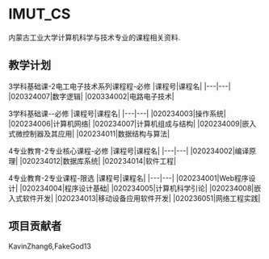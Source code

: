 # IMUT_CS

内蒙古工业大学计算机科学与技术专业的课程相关资料.

## 教学计划

3学科基础课-2电工电子技术系列课程程-必修
|课程号|课程名|
|---|---|
|020324007|数字逻辑|
|020334002|电路电子技术|

3学科基础课--必修
|课程号|课程名|
|---|---|
|020234003|操作系统|
|020234006|计算机网络|
|020234007|计算机组成与结构|
|020234009|嵌入式微控制器及其应用|
|020234011|数据结构与算法|

4专业教育-2专业核心课程-必修
|课程号|课程名|
|---|---|
|020234002|编译原理|
|020234012|数据库系统|
|020234014|软件工程|

4专业教育-2专业课程-限选
|课程号|课程名|
|---|---|
|020234001|Web程序设计|
|020234004|程序设计基础|
|020234005|计算机科学引论|
|020234008|嵌入式软件开发|
|020234013|移动设备应用软件开发|
|020236051|网络工程实践|

## 项目贡献者

KavinZhang6,FakeGod13
